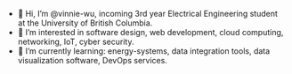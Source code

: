 - 👋 Hi, I’m @vinnie-wu, incoming 3rd year Electrical Engineering student at the University of British Columbia.
- 👀 I’m interested in software design, web development, cloud computing, networking, IoT, cyber security.
- 🌱 I’m currently learning: energy-systems, data integration tools, data visualization software, DevOps services.

<!---
vinnie-wu/vinnie-wu is a ✨ special ✨ repository because its `README.md` (this file) appears on your GitHub profile.
You can click the Preview link to take a look at your changes.
--->
